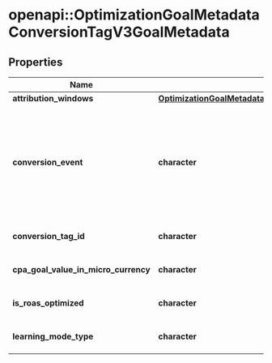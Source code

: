 # openapi::OptimizationGoalMetadataConversionTagV3GoalMetadata


## Properties
Name | Type | Description | Notes
------------ | ------------- | ------------- | -------------
**attribution_windows** | [**OptimizationGoalMetadataConversionTagV3GoalMetadataAttributionWindows**](OptimizationGoalMetadata_conversion_tag_v3_goal_metadata_attribution_windows.md) |  | [optional] 
**conversion_event** | **character** |  | [optional] [Enum: [PAGE_VISIT, SIGNUP, CHECKOUT, CUSTOM, VIEW_CATEGORY, SEARCH, ADD_TO_CART, WATCH_VIDEO, LEAD, APP_INSTALL]] 
**conversion_tag_id** | **character** |  | [optional] [Pattern: ^[0-9]+$] 
**cpa_goal_value_in_micro_currency** | **character** |  | [optional] [Pattern: ^[0-9]+$] 
**is_roas_optimized** | **character** | Ad group is ROAS optimized | [optional] 
**learning_mode_type** | **character** | Conversion learning model type | [optional] [Enum: [NOT_ACTIVE, ACTIVE, null]] 


